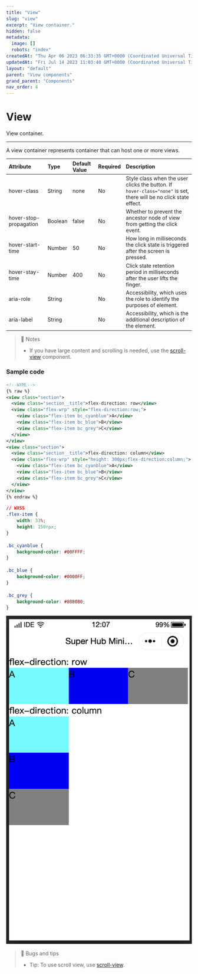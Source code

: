 ```yaml
---
title: "View"
slug: "view"
excerpt: "View container."
hidden: false
metadata: 
  image: []
  robots: "index"
createdAt: "Thu Apr 06 2023 06:33:35 GMT+0000 (Coordinated Universal Time)"
updatedAt: "Fri Jul 14 2023 11:03:40 GMT+0000 (Coordinated Universal Time)"
layout: "default"
parent: "View components"
grand_parent: "Components"
nav_order: 4
---
```

# View 
View container.
*** 
A view container represents container that can host one or more views.

| Attribute              | Type    | Default Value | Required | Description                                                                                                       |
| :--------------------- | :------ | :------------ | :------- | :---------------------------------------------------------------------------------------------------------------- |
| hover-class            | String  | none          | No       | Style class when the user clicks the button. If `hover-class="none"` is set, there will be no click state effect. |
| hover-stop-propagation | Boolean | false         | No       | Whether to prevent the ancestor node of view from getting the click event.                                        |
| hover-start-time       | Number  | 50            | No       | How long in milliseconds the click state is triggered after the screen is pressed.                                |
| hover-stay-time        | Number  | 400           | No       | Click state retention period in milliseconds after the user lifts the finger.                                     |
| aria-role              | String  |               | No       | Accessibility, which uses the role to identify the purposes of element.                                           |
| aria-label             | String  |               | No       | Accessibility, which is the additional description of the element.                                                |

> 📘 Notes
> 
> - If you have large content and scrolling is needed, use the [scroll-view](scroll-view) component.

### Sample code

```xml
<!--WXML-->
{% raw %}
<view class="section">
  <view class="section__title">flex-direction: row</view>
  <view class="flex-wrp" style="flex-direction:row;">
    <view class="flex-item bc_cyanblue">A</view>
    <view class="flex-item bc_blue">B</view>
    <view class="flex-item bc_grey">C</view>
  </view>
</view>
<view class="section">
  <view class="section__title">flex-direction: column</view>
  <view class="flex-wrp" style="height: 300px;flex-direction:column;">
    <view class="flex-item bc_cyanblue">A</view>
    <view class="flex-item bc_blue">B</view>
    <view class="flex-item bc_grey">C</view>
  </view>
</view>
{% endraw %}
```
```css
// WXSS
.flex-item {
    width: 33%;
    height: 150rpx;
}

.bc_cyanblue {
    background-color: #00FFFF;
}

.bc_blue {
    background-color: #0000FF;
}

.bc_grey {
    background-color: #808080;
}
```

![](../../assets/images/c998e8e-Screenshot_2023-06-12_at_12.08.05_PM.png)

> 🚧 Bugs and tips
> 
> - Tip: To use scroll view, use [scroll-view](scroll-view).
